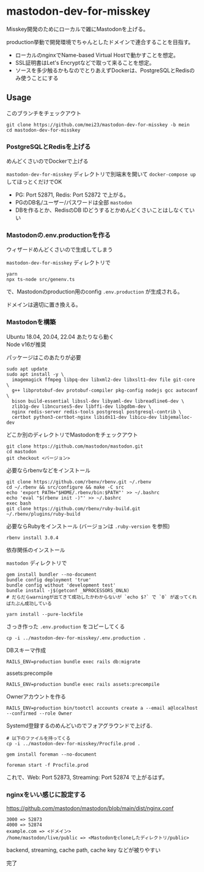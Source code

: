 # mastodon-dev-for-misskey

Misskey開発のためにローカルで雑にMastodonを上げる。

production挙動で開発環境でちゃんとしたドメインで連合することを目指す。

- ローカルのnginxでName-based Virtual Hostで動かすことを想定。
- SSL証明書はLet's Encryptなどで取って来ることを想定。
- ソースを多少触るかもなのでとりあえずDockerは、PostgreSQLとRedisのみ使うことにする

## Usage

このブランチをチェックアウト
```
git clone https://github.com/mei23/mastodon-dev-for-misskey -b mein
cd mastodon-dev-for-misskey
```

### PostgreSQLとRedisを上げる

めんどくさいのでDockerで上げる

`mastodon-dev-for-misskey`  ディレクトリで別端末を開いて `docker-compose up` してほっとくだけでOK

- PG: Port 52871, Redis: Port 52872 で上がる。 
- PGのDB名/ユーザー/パスワードは全部 `mastodon`
- DBを作るとか、RedisのDB IDどうするとかめんどくさいことはしなくていい

### Mastodonの.env.productionを作る

ウィザードめんどくさいので生成してしまう

`mastodon-dev-for-misskey` ディレクトリで
```
yarn
npx ts-node src/genenv.ts
```
で、Mastodonのproduction用のconfig `.env.production` が生成される。

ドメインは適切に置き換える。

### Mastodonを構築

Ubuntu 18.04, 20.04, 22.04 あたりなら動く  
Node v16が推奨  

パッケージはこのあたりが必要
```
sudo apt update
sudo apt install -y \
  imagemagick ffmpeg libpq-dev libxml2-dev libxslt1-dev file git-core \
  g++ libprotobuf-dev protobuf-compiler pkg-config nodejs gcc autoconf \
  bison build-essential libssl-dev libyaml-dev libreadline6-dev \
  zlib1g-dev libncurses5-dev libffi-dev libgdbm-dev \
  nginx redis-server redis-tools postgresql postgresql-contrib \
  certbot python3-certbot-nginx libidn11-dev libicu-dev libjemalloc-dev
```

どこか別のディレクトリでMastodonをチェックアウト
```
git clone https://github.com/mastodon/mastodon.git
cd mastodon
git checkout <バージョン>
```

必要ならrbenvなどをインストール
```
git clone https://github.com/rbenv/rbenv.git ~/.rbenv
cd ~/.rbenv && src/configure && make -C src
echo 'export PATH="$HOME/.rbenv/bin:$PATH"' >> ~/.bashrc
echo 'eval "$(rbenv init -)"' >> ~/.bashrc
exec bash
git clone https://github.com/rbenv/ruby-build.git ~/.rbenv/plugins/ruby-build
```

必要ならRubyをインストール (バージョンは `.ruby-version` を参照)
```
rbenv install 3.0.4
```

依存関係のインストール

`mastodon` ディレクトリで
```
gem install bundler --no-document
bundle config deployment 'true'
bundle config without 'development test'
bundle install -j$(getconf _NPROCESSORS_ONLN)
# だらだらwarningが出てきて成功したかわからないが `echo $?` で `0` が返ってくればたぶん成功している

yarn install --pure-lockfile
```

さっき作った `.env.production` をコピーしてくる
```
cp -i ../mastodon-dev-for-misskey/.env.production .
```

DBスキーマ作成
```
RAILS_ENV=production bundle exec rails db:migrate
```

assets:precompile
```
RAILS_ENV=production bundle exec rails assets:precompile
```

Ownerアカウントを作る
```
RAILS_ENV=production bin/tootctl accounts create a --email a@localhost --confirmed --role Owner
```

Systemd登録するのめんどいのでフォアグラウンドで上げる.
```
# 以下のファイルを持ってくる
cp -i ../mastodon-dev-for-misskey/Procfile.prod .

gem install foreman --no-document

foreman start -f Procfile.prod 
```
これで、Web: Port 52873, Streaming: Port 52874 で上がるはず。

### nginxをいい感じに設定する
https://github.com/mastodon/mastodon/blob/main/dist/nginx.conf
```
3000 => 52873
4000 => 52874
example.com => <ドメイン>
/home/mastodon/live/public => <Mastodonをcloneしたディレクトリ/public>
```
backend, streaming, cache path, cache key などが被りやすい

完了
